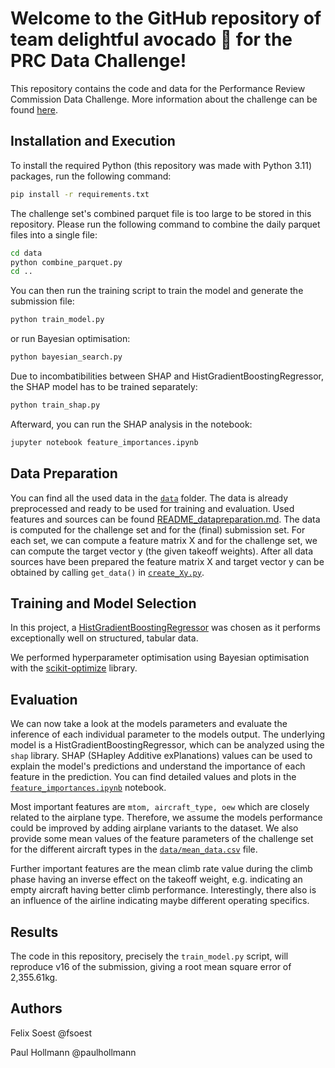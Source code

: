 # Welcome to the GitHub repository of team delightful avocado 🥑 for the PRC Data Challenge!

This repository contains the code and data for the Performance Review Commission Data Challenge.
More information about the challenge can be found [here](https://ansperformance.eu/study/data-challenge/).

## Installation and Execution
To install the required Python (this repository was made with Python 3.11) packages, run the following command:
```bash
pip install -r requirements.txt
```
The challenge set's combined parquet file is too large to be stored in this repository.
Please run the following command to combine the daily parquet files into a single file:
```bash
cd data
python combine_parquet.py
cd ..
```

You can then run the training script to train the model and generate the submission file:
```bash
python train_model.py
```
or run Bayesian optimisation:
```bash
python bayesian_search.py
```

Due to incombatibilities between SHAP and HistGradientBoostingRegressor, the SHAP model has to be trained separately:
```bash
python train_shap.py
```
Afterward, you can run the SHAP analysis in the notebook:
```bash
jupyter notebook feature_importances.ipynb
```


## Data Preparation
You can find all the used data in the [`data`](data) folder. The data is already preprocessed and ready to be used for training and evaluation.
Used features and sources can be found [README_datapreparation.md](README_datapreparation.md).
The data is computed for the challenge set and for the (final) submission set.
For each set, we can compute a feature matrix X and for the challenge set, we can compute the target vector y (the given takeoff weights).
After all data sources have been prepared the feature matrix X and target vector y can be obtained by calling `get_data()` in [`create_Xy.py`](create_Xy.py).

## Training and Model Selection

In this project, a [HistGradientBoostingRegressor](https://scikit-learn.org/stable/modules/generated/sklearn.ensemble.HistGradientBoostingRegressor.html) was chosen as it performs exceptionally well on structured, tabular data.

We performed hyperparameter optimisation using Bayesian optimisation with the [scikit-optimize](https://scikit-optimize.github.io/stable/) library.

## Evaluation

We can now take a look at the models parameters and evaluate the inference of each individual parameter to the models output.
The underlying model is a HistGradientBoostingRegressor, which can be analyzed using the `shap` library.
SHAP (SHapley Additive exPlanations) values can be used to explain the model's predictions and understand the importance of each feature in the prediction.
You can find detailed values and plots in the [`feature_importances.ipynb`](feature_importances.ipynb) notebook.

Most important features are `mtom, aircraft_type, oew` which are closely related to the airplane type.
Therefore, we assume the models performance could be improved by adding airplane variants to the dataset.
We also provide some mean values of the feature parameters of the challenge set for the different aircraft types in the [`data/mean_data.csv`](data/mean_data.csv) file.

Further important features are the mean climb rate value during the climb phase having an inverse effect on the takeoff weight, e.g. indicating an empty aircraft having better climb performance.
Interestingly, there also is an influence of the airline indicating maybe different operating specifics.


## Results
The code in this repository, precisely the `train_model.py` script, will reproduce v16 of the submission, giving a root mean square error of 2,355.61kg.


## Authors

Felix Soest @fsoest

Paul Hollmann @paulhollmann
